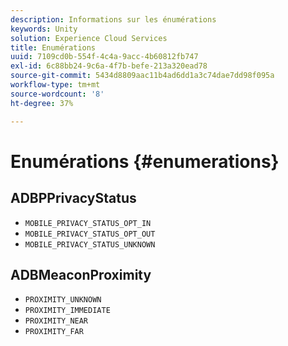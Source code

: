 ```yaml
---
description: Informations sur les énumérations
keywords: Unity
solution: Experience Cloud Services
title: Enumérations
uuid: 7109cd0b-554f-4c4a-9acc-4b60812fb747
exl-id: 6c88bb24-9c6a-4f7b-befe-213a320ead78
source-git-commit: 5434d8809aac11b4ad6dd1a3c74dae7dd98f095a
workflow-type: tm+mt
source-wordcount: '8'
ht-degree: 37%

---
```


# Enumérations {#enumerations}

## ADBPPrivacyStatus

* `MOBILE_PRIVACY_STATUS_OPT_IN`
* `MOBILE_PRIVACY_STATUS_OPT_OUT`
* `MOBILE_PRIVACY_STATUS_UNKNOWN`

## ADBMeaconProximity

* `PROXIMITY_UNKNOWN`
* `PROXIMITY_IMMEDIATE`
* `PROXIMITY_NEAR`
* `PROXIMITY_FAR`
